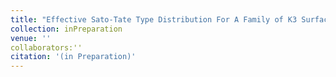 ```yaml
---
title: "Effective Sato-Tate Type Distribution For A Family of K3 Surfaces"
collection: inPreparation
venue: ''
collaborators:''
citation: '(in Preparation)'
---
```


